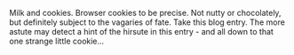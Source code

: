 <!--
.. title: Ah... the strangeness of chance
.. slug: ah-the-strangeness-of-chance
.. date: 2008-01-25 16:43:58-06:00
.. tags: personal,guest-blogger
.. type: text
-->

Milk and cookies. Browser cookies to be precise. Not nutty or
chocolately, but definitely subject to the vagaries of fate. Take this
blog entry. The more astute may detect a hint of the hirsute in this
entry - and all down to that one strange little cookie...
